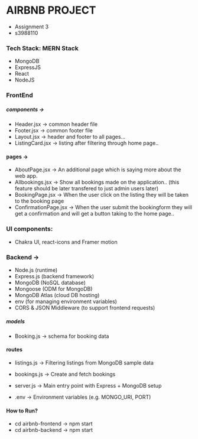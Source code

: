 # AIRBNB PROJECT 
* Assignment 3
* s3988110

### Tech Stack: MERN Stack
* MongoDB
* ExpressJS
* React
* NodeJS

### FrontEnd
##### components ->
* Header.jsx      -> common header file
* Footer.jsx      -> common footer file
* Layout.jsx      -> header and footer to all pages...
* ListingCard.jsx -> listing after filtering through home page..

#### pages ->
* AboutPage.jsx        -> An additional page which is saying more about the web app.
* Allbookings.jsx      -> Show all bookings made on the application.. (this feature should be later transfered to just admin users later)
* BookingPage.jsx      -> When the user click on the listing they will be taken to the booking page
* ConfirmationPage.jsx -> When the user submit the bookingform they will get a confirmation and will get a button taking to the home page..

### UI components: 
* Chakra UI, react-icons and Framer motion

### Backend -> 
* Node.js (runtime)
* Express.js (backend framework)
* MongoDB (NoSQL database)
* Mongoose (ODM for MongoDB)
* MongoDB Atlas (cloud DB hosting)
* env (for managing environment variables)
* CORS & JSON Middleware (to support frontend requests)

##### models
* Booking.js          -> schema for booking data

#### routes
* listings.js         -> Filtering listings from MongoDB sample data
* bookings.js         -> Create and fetch bookings

* server.js           -> Main entry point with Express + MongoDB setup
* .env                -> Environment variables (e.g. MONGO_URI, PORT)


#### How to Run?
* cd airbnb-frontend -> npm start
* cd airbnb-backend -> npm start



